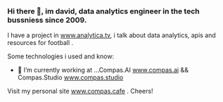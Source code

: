 ### Hi there 👋, im david,  data analytics engineer in the tech bussniess since 2009.

I have a project in www.analytica.tv, i talk about data analytics, apis and resources for football .

Some technologies i used and know:


- 🔭 I’m currently working at ...Compas.AI www.compas.ai  && Compas.Studio www.compas.studio

Visit my personal site www.compas.cafe .
Cheers!
 


